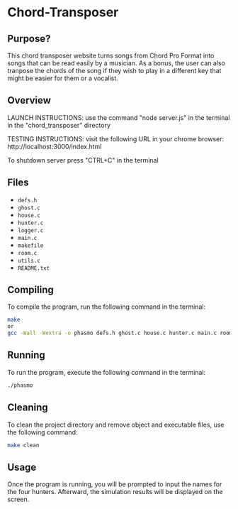 # Chord-Transposer

## Purpose?
This chord transposer website turns songs from Chord Pro Format into songs that can be read easily by a musician.
As a bonus, the user can also tranpose the chords of the song if they wish to play in a different key that might
be easier for them or a vocalist.
## Overview
LAUNCH INSTRUCTIONS:
use the command "node server.js" in the terminal in the "chord_transposer" directory

TESTING INSTRUCTIONS:
visit the following URL in your chrome browser:
http://localhost:3000/index.html

To shutdown server press "CTRL+C" in the terminal
## Files

- `defs.h`
- `ghost.c`
- `house.c`
- `hunter.c`
- `logger.c`
- `main.c`
- `makefile`
- `room.c`
- `utils.c`
- `README.txt`

## Compiling

To compile the program, run the following command in the terminal:

```bash
make 
or 
gcc -Wall -Wextra -o phasmo defs.h ghost.c house.c hunter.c main.c room.c utils.c logger.c -lpthread
```
## Running
To run the program, execute the following command in the terminal:
```bash
./phasmo
```
## Cleaning
To clean the project directory and remove object and executable files, use the following command:
```bash
make clean
```
## Usage
Once the program is running, you will be prompted to input the names for the four hunters. Afterward, the simulation results will be displayed on the screen.

